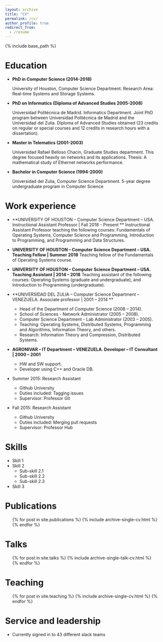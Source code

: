 ```yaml
---
layout: archive
title: "CV"
permalink: /cv/
author_profile: true
redirect_from:
  - /resume
---
```


{% include base_path %}

Education
======

* **PhD in Computer Science (2014-2018)**

  University of Houston, Computer Science Department. 
  Research Area: Real-time Systems and Storage Systems.

* **PhD on Informatics (Diploma of Advanced Studies 2005-2008)** 

  Universidad Politécnica de Madrid. Informatics Department. Joint PhD program between Universidad Politécnica de Madrid and the Universidad del Zulia. Diploma of Advanced Studies obtained (23 credits on regular or special courses and 12 credits in research hours with a dissertation). 

* **Master in Telematics (2001-2003)**

  Universidad Rafael Belloso Chacín, Graduate Studies department. This degree focused heavily on networks and its applications. Thesis: A mathematical study of Ethernet networks performance. 

* **Bachelor in Computer Science (1994-2000)**

  Universidad del Zulia, Computer Science Department. 5-year degree undergraduate program in Computer Science 

Work experience
======

* **UNIVERSITY OF HOUSTON – Computer Science Department – USA. Instructional Assistant Professor | Fall 2018 - Present **
  Instructional Assistant Professor teaching the following courses: Fundamentals of Operating Systems, Computer Science and Programming, Introduction to Programming, and Programming and Data Structures.

* **UNIVERSITY OF HOUSTON – Computer Science Department – USA. Teaching Fellow | Summer 2018**
  Teaching fellow of the Fundamentals of Operating Systems course. 
 
* **UNIVERSITY OF HOUSTON – Computer Science Department – USA. Teaching Assistant | 2014 – 2018**
  Teaching assistant of the following courses: Operating Systems (graduate and undergraduate), and Introduction to Programming (undergraduate).

* **UNIVERSIDAD DEL ZULIA – Computer Science Department – VENEZUELA. Associate professor | 2001 – 2014 **
  * Head of the Department of Computer Science (2008 – 2014).
  * School of Sciences - Network Administrator (2005 – 2008).
  * Computer Science Department - Lab Administrator (2003 – 2005).
  * Teaching: Operating Systems, Distributed Systems, Programming and Algorithms, Information Theory, and others. 
  * Research: Information Theory and Compression, Distributed Systems.

* **AGRONIVAR – IT Department – VENEZUELA. Developer – IT Consultant | 2000 – 2001**
  * HW and SW support.
  * Developer using C++ and Oracle DB.

* Summer 2015: Research Assistant
  * Github University
  * Duties included: Tagging issues
  * Supervisor: Professor Git

* Fall 2015: Research Assistant
  * Github University
  * Duties included: Merging pull requests
  * Supervisor: Professor Hub
  
Skills
======
* Skill 1
* Skill 2
  * Sub-skill 2.1
  * Sub-skill 2.2
  * Sub-skill 2.3
* Skill 3

Publications
======
  <ul>{% for post in site.publications %}
    {% include archive-single-cv.html %}
  {% endfor %}</ul>
  
Talks
======
  <ul>{% for post in site.talks %}
    {% include archive-single-talk-cv.html %}
  {% endfor %}</ul>
  
Teaching
======
  <ul>{% for post in site.teaching %}
    {% include archive-single-cv.html %}
  {% endfor %}</ul>
  
Service and leadership
======
* Currently signed in to 43 different slack teams
